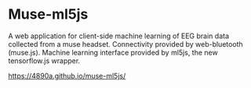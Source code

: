 # Muse-ml5js

A web application for client-side machine learning of EEG brain data collected from a muse headset. 
Connectivity provided by web-bluetooth (muse.js). Machine learning interface provided by ml5js, the new tensorflow.js wrapper.

https://4890a.github.io/muse-ml5js/

